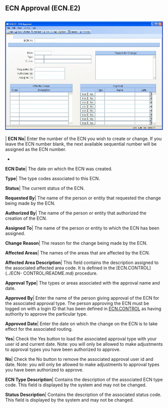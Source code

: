 ## ECN Approval (ECN.E2)
<PageHeader />

##

![](./ECN-E2-1.jpg)

| **ECN No**|  Enter the number of the ECN you wish to create or change. If
you leave the ECN number blank, the next available sequential number will be
assigned as the ECN number.

-  
**ECN Date**|  The date on which the ECN was created.

**Type**|  The type codes associated to this ECN.

**Status**|  The current status of the ECN.

**Requested By**|  The name of the person or entity that requested the change
being made by the ECN.

**Authorized By**|  The name of the person or entity that authorized the
creation of the ECN.

**Assigned To**|  The name of the person or entity to which the ECN has been
assigned.

**Change Reason**|  The reason for the change being made by the ECN.

**Affected Areas**|  The names of the areas that are affected by the ECN.

**Affected Area Description**|  This field contains the description assigned
to the associated affected area code. It is defined in the [ECN.CONTROL](../ECN-
CONTROL/README.md) procedure.

**Approval Type**|  The types or areas associated with the approval name and
date.

**Approved By**|  Enter the name of the person giving approval of the ECN for
the associated approval type. The person approving the ECN must be logged on
with a login ID that has been defined in [ECN.CONTROL](../ECN-CONTROL/README.md) as
having authority to approve the particular type.

**Approved Date**|  Enter the date on which the change on the ECN is to take
effect for the associated routing.

**Yes**|  Check the Yes button to load the associated approval type with your
user id and current date. Note: you will only be allowed to make adjustments
to approval types you have been authorized to approve.

**No**|  Check the No button to remove the associated approval user id and
date. Note: you will only be allowed to make adjustments to approval types you
have been authorized to approve.

**ECN Type Description**|  Contains the description of the associated ECN type
code. This field is displayed by the system and may not be changed.

**Status Description**|  Contains the description of the associated status
code. This field is displayed by the system and may not be changed.


<badge text= "Version 8.10.57 " vertical="middle" />

<PageFooter />
